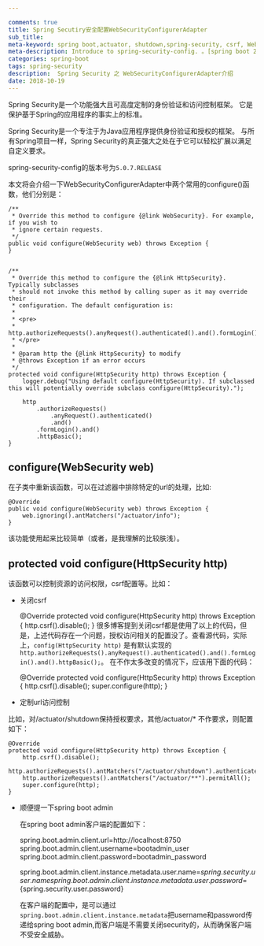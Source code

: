 ```yaml
---

comments: true
title: Spring Secutiry安全配置WebSecurityConfigurerAdapter
sub_title: 
meta-keyword: spring boot,actuator, shutdown,spring-security, csrf, WebSecurityConfigurerAdapter
meta-description: Introduce to spring-security-config. 。[spring boot 2.0.x]
categories: spring-boot
tags: spring-security
description:  Spring Security 之 WebSecurityConfigurerAdapter介绍
date: 2018-10-19
---
```


Spring Security是一个功能强大且可高度定制的身份验证和访问控制框架。 它是保护基于Spring的应用程序的事实上的标准。

Spring Security是一个专注于为Java应用程序提供身份验证和授权的框架。 与所有Spring项目一样，Spring Security的真正强大之处在于它可以轻松扩展以满足自定义要求。

spring-security-config的版本号为`5.0.7.RELEASE`

本文将会介绍一下WebSecurityConfigurerAdapter中两个常用的configure()函数，他们分别是：

    /**
	 * Override this method to configure {@link WebSecurity}. For example, if you wish to
	 * ignore certain requests.
	 */
	public void configure(WebSecurity web) throws Exception {
	}


    /**
	 * Override this method to configure the {@link HttpSecurity}. Typically subclasses
	 * should not invoke this method by calling super as it may override their
	 * configuration. The default configuration is:
	 *
	 * <pre>
	 * http.authorizeRequests().anyRequest().authenticated().and().formLogin().and().httpBasic();
	 * </pre>
	 *
	 * @param http the {@link HttpSecurity} to modify
	 * @throws Exception if an error occurs
	 */
    protected void configure(HttpSecurity http) throws Exception {
		logger.debug("Using default configure(HttpSecurity). If subclassed this will potentially override subclass configure(HttpSecurity).");

		http
			.authorizeRequests()
				.anyRequest().authenticated()
				.and()
			.formLogin().and()
			.httpBasic();
	}

## configure(WebSecurity web)

在子类中重新该函数，可以在过滤器中排除特定的url的处理，比如:
    
    @Override
	public void configure(WebSecurity web) throws Exception {
		web.ignoring().antMatchers("/actuator/info");
	}
该功能使用起来比较简单（或者，是我理解的比较肤浅）。

## protected void configure(HttpSecurity http) 
该函数可以控制资源的访问权限，csrf配置等。比如：

- 关闭csrf


    @Override
	protected void configure(HttpSecurity http) throws Exception {
		http.csrf().disable();
	}
  很多博客提到关闭csrf都是使用了以上的代码，但是，上述代码存在一个问题，授权访问相关的配置没了。查看源代码，实际上，`config(HttpSecurity http)` 是有默认实现的`http.authorizeRequests().anyRequest().authenticated().and().formLogin().and().httpBasic();`。 在不作太多改变的情况下，应该用下面的代码：

    
    @Override
	protected void configure(HttpSecurity http) throws Exception {
		http.csrf().disable();
		super.configure(http);
	}

- 定制url访问控制

比如，对/actuator/shutdown保持授权要求，其他/actuator/* 不作要求，则配置如下：

    @Override
	protected void configure(HttpSecurity http) throws Exception {
		http.csrf().disable();
		http.authorizeRequests().antMatchers("/actuator/shutdown").authenticated();
		http.authorizeRequests().antMatchers("/actuator/**").permitAll();
		super.configure(http);
	}

- 顺便提一下spring boot admin

  在spring boot admin客户端的配置如下：


    spring.boot.admin.client.url=http://localhost:8750
    spring.boot.admin.client.username=bootadmin_user
    spring.boot.admin.client.password=bootadmin_password
    
    spring.boot.admin.client.instance.metadata.user.name=${spring.security.user.name}
    spring.boot.admin.client.instance.metadata.user.password=${spring.security.user.password}

  在客户端的配置中，是可以通过`spring.boot.admin.client.instance.metadata`把username和password传递给spring boot admin,而客户端是不需要关闭security的，从而确保客户端不受安全威胁。